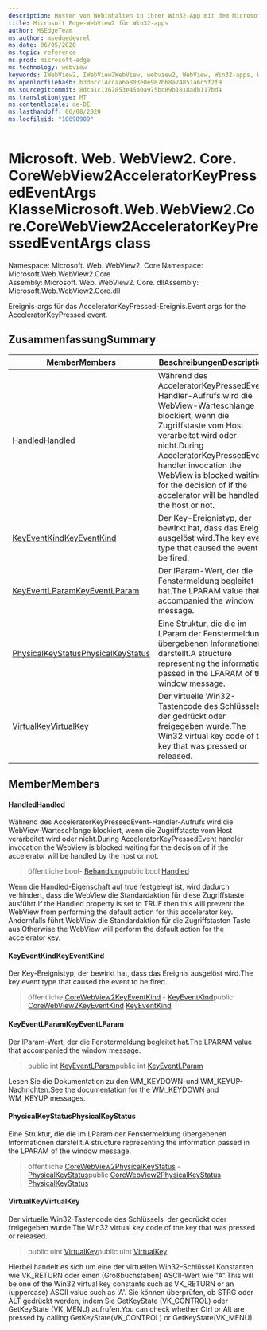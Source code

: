 ```yaml
---
description: Hosten von Webinhalten in ihrer Win32-App mit dem Microsoft Edge WebView2-Steuerelement
title: Microsoft Edge-WebView2 für Win32-apps
author: MSEdgeTeam
ms.author: msedgedevrel
ms.date: 06/05/2020
ms.topic: reference
ms.prod: microsoft-edge
ms.technology: webview
keywords: IWebView2, IWebView2WebView, webview2, WebView, Win32-apps, Win32, Edge, ICoreWebView2, ICoreWebView2Controller, Browser-Steuerelement, Edge-HTML
ms.openlocfilehash: b3d6cc14ccaa6a803e0e987b68a74851a6c5f2f9
ms.sourcegitcommit: 8dca1c1367853e45a0a975bc89b1818adb117bd4
ms.translationtype: MT
ms.contentlocale: de-DE
ms.lasthandoff: 06/08/2020
ms.locfileid: "10698909"
---
```

# <span data-ttu-id="d8075-104">Microsoft. Web. WebView2. Core. CoreWebView2AcceleratorKeyPressedEventArgs Klasse</span><span class="sxs-lookup"><span data-stu-id="d8075-104">Microsoft.Web.WebView2.Core.CoreWebView2AcceleratorKeyPressedEventArgs class</span></span> 

<span data-ttu-id="d8075-105">Namespace: Microsoft. Web. WebView2. Core </span><span class="sxs-lookup"><span data-stu-id="d8075-105">Namespace: Microsoft.Web.WebView2.Core</span></span>\
<span data-ttu-id="d8075-106">Assembly: Microsoft. Web. WebView2. Core. dll</span><span class="sxs-lookup"><span data-stu-id="d8075-106">Assembly: Microsoft.Web.WebView2.Core.dll</span></span>

<span data-ttu-id="d8075-107">Ereignis-args für das AcceleratorKeyPressed-Ereignis.</span><span class="sxs-lookup"><span data-stu-id="d8075-107">Event args for the AcceleratorKeyPressed event.</span></span>

## <span data-ttu-id="d8075-108">Zusammenfassung</span><span class="sxs-lookup"><span data-stu-id="d8075-108">Summary</span></span>

 <span data-ttu-id="d8075-109">Member</span><span class="sxs-lookup"><span data-stu-id="d8075-109">Members</span></span>                        | <span data-ttu-id="d8075-110">Beschreibungen</span><span class="sxs-lookup"><span data-stu-id="d8075-110">Descriptions</span></span>
--------------------------------|---------------------------------------------
[<span data-ttu-id="d8075-111">Handled</span><span class="sxs-lookup"><span data-stu-id="d8075-111">Handled</span></span>](#handled) | <span data-ttu-id="d8075-112">Während des AcceleratorKeyPressedEvent-Handler-Aufrufs wird die WebView-Warteschlange blockiert, wenn die Zugriffstaste vom Host verarbeitet wird oder nicht.</span><span class="sxs-lookup"><span data-stu-id="d8075-112">During AcceleratorKeyPressedEvent handler invocation the WebView is blocked waiting for the decision of if the accelerator will be handled by the host or not.</span></span>
[<span data-ttu-id="d8075-113">KeyEventKind</span><span class="sxs-lookup"><span data-stu-id="d8075-113">KeyEventKind</span></span>](#keyeventkind) | <span data-ttu-id="d8075-114">Der Key-Ereignistyp, der bewirkt hat, dass das Ereignis ausgelöst wird.</span><span class="sxs-lookup"><span data-stu-id="d8075-114">The key event type that caused the event to be fired.</span></span>
[<span data-ttu-id="d8075-115">KeyEventLParam</span><span class="sxs-lookup"><span data-stu-id="d8075-115">KeyEventLParam</span></span>](#keyeventlparam) | <span data-ttu-id="d8075-116">Der lParam-Wert, der die Fenstermeldung begleitet hat.</span><span class="sxs-lookup"><span data-stu-id="d8075-116">The LPARAM value that accompanied the window message.</span></span>
[<span data-ttu-id="d8075-117">PhysicalKeyStatus</span><span class="sxs-lookup"><span data-stu-id="d8075-117">PhysicalKeyStatus</span></span>](#physicalkeystatus) | <span data-ttu-id="d8075-118">Eine Struktur, die die im LParam der Fenstermeldung übergebenen Informationen darstellt.</span><span class="sxs-lookup"><span data-stu-id="d8075-118">A structure representing the information passed in the LPARAM of the window message.</span></span>
[<span data-ttu-id="d8075-119">VirtualKey</span><span class="sxs-lookup"><span data-stu-id="d8075-119">VirtualKey</span></span>](#virtualkey) | <span data-ttu-id="d8075-120">Der virtuelle Win32-Tastencode des Schlüssels, der gedrückt oder freigegeben wurde.</span><span class="sxs-lookup"><span data-stu-id="d8075-120">The Win32 virtual key code of the key that was pressed or released.</span></span>

## <span data-ttu-id="d8075-121">Member</span><span class="sxs-lookup"><span data-stu-id="d8075-121">Members</span></span>

#### <span data-ttu-id="d8075-122">Handled</span><span class="sxs-lookup"><span data-stu-id="d8075-122">Handled</span></span> 

<span data-ttu-id="d8075-123">Während des AcceleratorKeyPressedEvent-Handler-Aufrufs wird die WebView-Warteschlange blockiert, wenn die Zugriffstaste vom Host verarbeitet wird oder nicht.</span><span class="sxs-lookup"><span data-stu-id="d8075-123">During AcceleratorKeyPressedEvent handler invocation the WebView is blocked waiting for the decision of if the accelerator will be handled by the host or not.</span></span>

> <span data-ttu-id="d8075-124">öffentliche bool- [Behandlung](#handled)</span><span class="sxs-lookup"><span data-stu-id="d8075-124">public bool [Handled](#handled)</span></span>

<span data-ttu-id="d8075-125">Wenn die Handled-Eigenschaft auf true festgelegt ist, wird dadurch verhindert, dass die WebView die Standardaktion für diese Zugriffstaste ausführt.</span><span class="sxs-lookup"><span data-stu-id="d8075-125">If the Handled property is set to TRUE then this will prevent the WebView from performing the default action for this accelerator key.</span></span> <span data-ttu-id="d8075-126">Andernfalls führt WebView die Standardaktion für die Zugriffstasten Taste aus.</span><span class="sxs-lookup"><span data-stu-id="d8075-126">Otherwise the WebView will perform the default action for the accelerator key.</span></span>

#### <span data-ttu-id="d8075-127">KeyEventKind</span><span class="sxs-lookup"><span data-stu-id="d8075-127">KeyEventKind</span></span> 

<span data-ttu-id="d8075-128">Der Key-Ereignistyp, der bewirkt hat, dass das Ereignis ausgelöst wird.</span><span class="sxs-lookup"><span data-stu-id="d8075-128">The key event type that caused the event to be fired.</span></span>

> <span data-ttu-id="d8075-129">öffentliche [CoreWebView2KeyEventKind](./namespace-microsoft-web-webview2-core.md) - [KeyEventKind](#keyeventkind)</span><span class="sxs-lookup"><span data-stu-id="d8075-129">public [CoreWebView2KeyEventKind](./namespace-microsoft-web-webview2-core.md) [KeyEventKind](#keyeventkind)</span></span>

#### <span data-ttu-id="d8075-130">KeyEventLParam</span><span class="sxs-lookup"><span data-stu-id="d8075-130">KeyEventLParam</span></span> 

<span data-ttu-id="d8075-131">Der lParam-Wert, der die Fenstermeldung begleitet hat.</span><span class="sxs-lookup"><span data-stu-id="d8075-131">The LPARAM value that accompanied the window message.</span></span>

> <span data-ttu-id="d8075-132">public int [KeyEventLParam](#keyeventlparam)</span><span class="sxs-lookup"><span data-stu-id="d8075-132">public int [KeyEventLParam](#keyeventlparam)</span></span>

<span data-ttu-id="d8075-133">Lesen Sie die Dokumentation zu den WM_KEYDOWN-und WM_KEYUP-Nachrichten.</span><span class="sxs-lookup"><span data-stu-id="d8075-133">See the documentation for the WM_KEYDOWN and WM_KEYUP messages.</span></span>

#### <span data-ttu-id="d8075-134">PhysicalKeyStatus</span><span class="sxs-lookup"><span data-stu-id="d8075-134">PhysicalKeyStatus</span></span> 

<span data-ttu-id="d8075-135">Eine Struktur, die die im LParam der Fenstermeldung übergebenen Informationen darstellt.</span><span class="sxs-lookup"><span data-stu-id="d8075-135">A structure representing the information passed in the LPARAM of the window message.</span></span>

> <span data-ttu-id="d8075-136">öffentliche [CoreWebView2PhysicalKeyStatus](microsoft-web-webview2-core-corewebview2physicalkeystatus.md) - [PhysicalKeyStatus](#physicalkeystatus)</span><span class="sxs-lookup"><span data-stu-id="d8075-136">public [CoreWebView2PhysicalKeyStatus](microsoft-web-webview2-core-corewebview2physicalkeystatus.md) [PhysicalKeyStatus](#physicalkeystatus)</span></span>

#### <span data-ttu-id="d8075-137">VirtualKey</span><span class="sxs-lookup"><span data-stu-id="d8075-137">VirtualKey</span></span> 

<span data-ttu-id="d8075-138">Der virtuelle Win32-Tastencode des Schlüssels, der gedrückt oder freigegeben wurde.</span><span class="sxs-lookup"><span data-stu-id="d8075-138">The Win32 virtual key code of the key that was pressed or released.</span></span>

> <span data-ttu-id="d8075-139">public uint [VirtualKey](#virtualkey)</span><span class="sxs-lookup"><span data-stu-id="d8075-139">public uint [VirtualKey](#virtualkey)</span></span>

<span data-ttu-id="d8075-140">Hierbei handelt es sich um eine der virtuellen Win32-Schlüssel Konstanten wie VK_RETURN oder einen (Großbuchstaben) ASCII-Wert wie "A".</span><span class="sxs-lookup"><span data-stu-id="d8075-140">This will be one of the Win32 virtual key constants such as VK_RETURN or an (uppercase) ASCII value such as 'A'.</span></span> <span data-ttu-id="d8075-141">Sie können überprüfen, ob STRG oder ALT gedrückt werden, indem Sie GetKeyState (VK_CONTROL) oder GetKeyState (VK_MENU) aufrufen.</span><span class="sxs-lookup"><span data-stu-id="d8075-141">You can check whether Ctrl or Alt are pressed by calling GetKeyState(VK_CONTROL) or GetKeyState(VK_MENU).</span></span>

